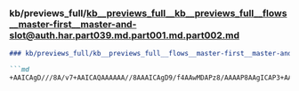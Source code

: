 ### kb/previews_full/kb__previews_full__kb__previews_full__flows__master-first__master-and-slot@auth.har.part039.md.part001.md.part002.md

```md
### kb/previews_full/kb__previews_full__flows__master-first__master-and-slot@auth.har.part039.md.part001.md (part 002)

```md
+AAICAgD///8A/v7+AAICAQAAAAAA//8AAAICAgD9/f4AAwMDAPz8/AAAAP8AAgICAP3+AAD7/P0AAQAAAPz+/gD8/f0ABAM
```

```

```
